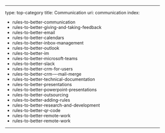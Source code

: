 
---
type: top-category
title: Communication
uri: communication
index:
  - rules-to-better-communication
  - rules-to-better-giving-and-taking-feedback
  - rules-to-better-email
  - rules-to-better-calendars
  - rules-to-better-inbox-management
  - rules-to-better-outlook
  - rules-to-better-im
  - rules-to-better-microsoft-teams
  - rules-to-better-slack
  - rules-to-better-crm-for-users
  - rules-to-better-crm-–-mail-merge
  - rules-to-better-technical-documentation
  - rules-to-better-presentations
  - rules-to-better-powerpoint-presentations
  - rules-to-better-outsourcing
  - rules-to-better-adding-rules
  - rules-to-better-research-and-development
  - rules-to-better-qr-code
  - rules-to-better-remote-work
  - rules-to-better-remote-work
---

